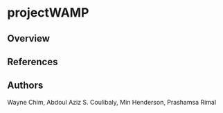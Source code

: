 # projectWAMP
## Overview

## References

## Authors
Wayne Chim, Abdoul Aziz S. Coulibaly, Min Henderson, Prashamsa Rimal
